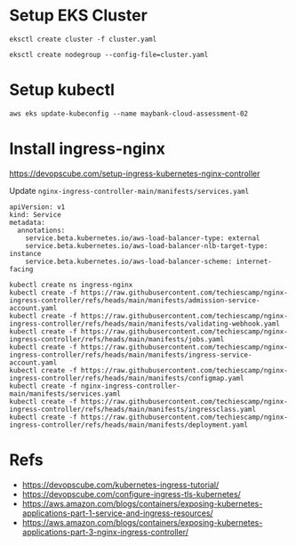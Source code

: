 
# Setup EKS Cluster

```
eksctl create cluster -f cluster.yaml

eksctl create nodegroup --config-file=cluster.yaml
```

# Setup kubectl

```
aws eks update-kubeconfig --name maybank-cloud-assessment-02
```

# Install ingress-nginx

https://devopscube.com/setup-ingress-kubernetes-nginx-controller

Update `nginx-ingress-controller-main/manifests/services.yaml`

```
apiVersion: v1
kind: Service
metadata:
  annotations:
    service.beta.kubernetes.io/aws-load-balancer-type: external
    service.beta.kubernetes.io/aws-load-balancer-nlb-target-type: instance
    service.beta.kubernetes.io/aws-load-balancer-scheme: internet-facing
```

```
kubectl create ns ingress-nginx
kubectl create -f https://raw.githubusercontent.com/techiescamp/nginx-ingress-controller/refs/heads/main/manifests/admission-service-account.yaml
kubectl create -f https://raw.githubusercontent.com/techiescamp/nginx-ingress-controller/refs/heads/main/manifests/validating-webhook.yaml
kubectl create -f https://raw.githubusercontent.com/techiescamp/nginx-ingress-controller/refs/heads/main/manifests/jobs.yaml
kubectl create -f https://raw.githubusercontent.com/techiescamp/nginx-ingress-controller/refs/heads/main/manifests/ingress-service-account.yaml
kubectl create -f https://raw.githubusercontent.com/techiescamp/nginx-ingress-controller/refs/heads/main/manifests/configmap.yaml
kubectl create -f nginx-ingress-controller-main/manifests/services.yaml
kubectl create -f https://raw.githubusercontent.com/techiescamp/nginx-ingress-controller/refs/heads/main/manifests/ingressclass.yaml
kubectl create -f https://raw.githubusercontent.com/techiescamp/nginx-ingress-controller/refs/heads/main/manifests/deployment.yaml
```


# Refs

* https://devopscube.com/kubernetes-ingress-tutorial/
* https://devopscube.com/configure-ingress-tls-kubernetes/
* https://aws.amazon.com/blogs/containers/exposing-kubernetes-applications-part-1-service-and-ingress-resources/
* https://aws.amazon.com/blogs/containers/exposing-kubernetes-applications-part-3-nginx-ingress-controller/

